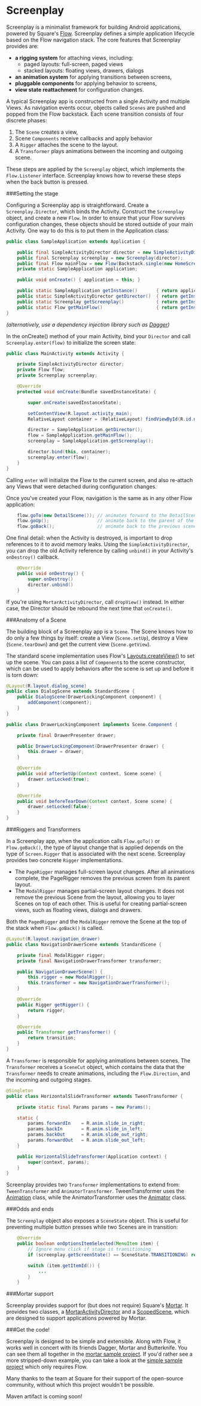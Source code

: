 Screenplay
==========

Screenplay is a minimalist framework for building Android applications, powered by Square's [Flow](http://corner.squareup.com/2014/01/mortar-and-flow.html).
Screenplay defines a simple application lifecycle based on the Flow navigation stack. The core
features that Screenplay provides are:

- **a rigging system** for attaching views, including:
    - paged layouts: full-screen, paged views
    - stacked layouts: floating views, drawers, dialogs
- **an animation system** for applying transitions between screens,
- **pluggable components** for applying behavior to screens,
- **view state reattachment** for configuration changes.

A typical Screenplay app is constructed from a single Activity and multiple Views. As navigation
events occur, objects called `Scenes` are pushed and popped from the Flow backstack. Each scene
transition consists of four discrete phases:

1. The `Scene` creates a view,
2. Scene `Components` receive callbacks and apply behavior
3. A `Rigger` attaches the scene to the layout.
4. A `Transformer` plays animations between the incoming and outgoing scene.

These steps are applied by the `Screenplay` object, which implements the `Flow.Listener` interface.
Screenplay knows how to reverse these steps when the back button is pressed.

###Setting the stage

Configuring a Screenplay app is straightforward. Create a `Screenplay.Director`, which binds the
Activity. Construct the `Screenplay` object, and create a new `Flow`. In order to ensure
that your Flow survives configuration changes, these objects should be stored outside of your main
Activity. One way to do this is to put them in the Application class:

```java
public class SampleApplication extends Application {

    public final SimpleActivityDirector director = new SimpleActivityDirector();
    public final Screenplay screenplay = new Screenplay(director);
    public final Flow mainFlow = new Flow(Backstack.single(new HomeScreen()), screenplay);
    private static SampleApplication application;

    public void onCreate() { application = this; }

    public static SampleApplication getInstance()       { return application; }
    public static SimpleActivityDirector getDirector()  { return getInstance().director; }
    public static Screenplay getScreenplay()            { return getInstance().screenplay; }
    public static Flow getMainFlow()                    { return getInstance().mainFlow; }
}
```

*(alternatively, use a dependency injection library such as [Dagger](http://square.github.io/dagger/))*

In the onCreate() method of your main Activity, bind your `Director` and call
`Screenplay.enter(flow)` to initialize the screen state:

```java
public class MainActivity extends Activity {

    private SimpleActivityDirector director;
    private Flow flow;
    private Screenplay screenplay;

    @Override
    protected void onCreate(Bundle savedInstanceState) {

        super.onCreate(savedInstanceState);

        setContentView(R.layout.activity_main);
        RelativeLayout container = (RelativeLayout) findViewById(R.id.main);

        director = SampleApplication.getDirector();
        flow = SampleApplication.getMainFlow();
        screenplay = SampleApplication.getScreenplay();

        director.bind(this, container);
        screenplay.enter(flow);
    }
}
```

Calling `enter` will initialize the Flow to the current screen, and also re-attach any Views that
were detached during configuration changes.

Once you've created your Flow, navigation is the same as in any other Flow application:

```java
    flow.goTo(new DetailScene()); // animates forward to the DetailScene
    flow.goUp();                  // animate back to the parent of the scene
    flow.goBack();                // animate back to the previous scene
```

One final detail: when the Activity is destroyed, is important to drop references to it to
avoid memory leaks. Using the `SimpleActivityDirector`, you can drop the old Activity reference by
calling `unbind()` in your Activity's `onDestroy()` callback.

```java
    @Override
    public void onDestroy() {
        super.onDestroy()
        director.unbind()
    }
```

If you're using `MortarActivityDirector`, call `dropView()` instead. In either case, the Director
should be rebound the next time that `onCreate()`.

###Anatomy of a Scene

The building block of a Screenplay app is a `Scene`. The Scene knows how to do
only a few things by itself: create a View (`Scene.setUp`), destroy a View (`Scene.tearDown`) and
get the current view (`Scene.getView`).

The standard scene implementation uses Flow's [Layouts.createView()](https://github.com/square/flow/blob/master/flow/src/main/java/flow/Layouts.java)
to set up the scene. You can pass a list of `Component`s to the scene constructor, which can be used
to apply behaviors after the scene is set up and before it is torn down:

```java
@Layout(R.layout.dialog_scene)
public class DialogScene extends StandardScene {
    public DialogScene(DrawerLockingComponent component) {
        addComponent(component);
    }
}
```

```java
public class DrawerLockingComponent implements Scene.Component {

    private final DrawerPresenter drawer;

    public DrawerLockingComponent(DrawerPresenter drawer) {
        this.drawer = drawer;
    }

    @Override
    public void afterSetUp(Context context, Scene scene) {
        drawer.setLocked(true);
    }

    @Override
    public void beforeTearDown(Context context, Scene scene) {
        drawer.setLocked(false);
    }
}

```


###Riggers and Transformers

In a Screenplay app, when the application calls `Flow.goTo()` or `Flow.goBack()`, the type of layout
change that is applied depends on the type of ``Screen.Rigger`` that is associated with the next
scene. Screenplay provides two concrete `Rigger` implementations.

- The `PageRigger` manages full-screen layout changes. After all animations complete, the PageRigger
removes the previous screen from its parent layout.
- The `ModalRigger` manages partial-screen layout changes. It does not remove the previous Scene
from the layout, allowing you to layer Scenes on top of each other. This is useful for creating
partial-screen views, such as floating views, dialogs and drawers.

Both the `PagedRigger` and the `ModalRigger` remove the Scene at the top of the stack when
`Flow.goBack()` is called.

```java
@Layout(R.layout.navigation_drawer)
public class NavigationDrawerScene extends StandardScene {

    private final ModalRigger rigger;
    private final NavigationDrawerTransformer transformer;

    public NavigationDrawerScene() {
        this.rigger = new ModalRigger();
        this.transformer = new NavigationDrawerTransformer();
    }

    @Override
    public Rigger getRigger() {
        return rigger;
    }

    @Override
    public Transformer getTransformer() {
        return transition;
    }
}
```

A `Transformer` is responsible for applying animations between scenes. The `Transformer` receives a
`SceneCut` object, which contains the data that the `Transformer` needs to create animations,
including the `Flow.Direction`, and the incoming and outgoing stages.

```java
@Singleton
public class HorizontalSlideTransformer extends TweenTransformer {

    private static final Params params = new Params();

    static {
        params.forwardIn    = R.anim.slide_in_right;
        params.backIn       = R.anim.slide_in_left;
        params.backOut      = R.anim.slide_out_right;
        params.forwardOut   = R.anim.slide_out_left;
    }

    public HorizontalSlideTransformer(Application context) {
        super(context, params);
    }
}
```

Screenplay provides two `Transformer` implementations to extend from: `TweenTransformer`
and `AnimatorTransformer`. TweenTransformer uses the [Animation](http://developer.android.com/reference/android/view/animation/Animation.html) class, while
the AnimatorTransformer uses the [Animator](http://developer.android.com/reference/android/animation/Animator.html) class.

###Odds and ends

The `Screenplay` object also exposes a `SceneState` object. This is useful for preventing multiple
button presses while two Scenes are in transition:

```java
    @Override
    public boolean onOptionsItemSelected(MenuItem item) {
        // Ignore menu click if stage is transitioning
        if (screenplay.getScreenState() == SceneState.TRANSITIONING) return true;

        switch (item.getItemId()) {
            ...
        }
    }
```

###Mortar support

Screenplay provides support for (but does not require) Square's [Mortar](http://corner.squareup.com/2014/01/mortar-and-flow.html).
It provides two classes, a [MortarActivityDirector](https://github.com/weefbellington/screenplay/blob/master/library/src/main/java/com/davidstemmer/screenplay/MortarActivityDirector.java)
and a [ScopedScene](https://github.com/weefbellington/screenplay/blob/master/library/src/main/java/com/davidstemmer/screenplay/scene/ScopedScene.java),
which are designed to support applications powered by Mortar.

###Get the code!

Screenplay is designed to be simple and extensible. Along with Flow, it works well in concert with
its friends Dagger, Mortar and Butterknife. You can see them all together in the
[mortar sample project](https://github.com/weefbellington/screenplay/tree/master/sample-mortar).
If you'd rather see a more stripped-down example, you can take a look at the
[simple sample project](https://github.com/weefbellington/screenplay/tree/master/sample-simple)
which only requires Flow.

Many thanks to the team at Square for their support of the open-source community, without which this
project wouldn't be possible.

Maven artifact is coming soon!